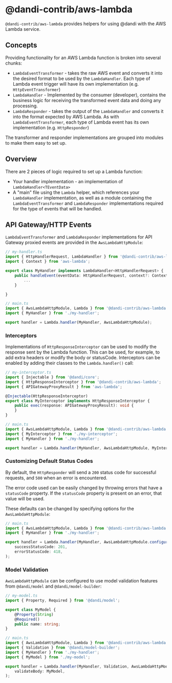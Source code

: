 # @dandi-contrib/aws-lambda

`@dandi-contrib/aws-lambda` provides helpers for using @dandi with the AWS
Lambda service.

## Concepts

Providing functionality for an AWS Lambda function is broken into
several chunks:

- `LambdaEventTransformer` - takes the raw AWS event and converts it
  into the desired format to be used by the `LambdaHandler`. Each type
  of Lambda event trigger will have its own implementation (e.g.
  `HttpEventTransformer`)
- `LambdaHandler` - Implemented by the consumer (developer), contains
  the business logic for receiving the transformed event data and doing
  any processing.
- `LambdaResponder` - takes the output of the `LambdaHandler` and
  converts it into the format expected by AWS Lambda. As with
  `LambdaEventTransformer`, each type of Lambda event has its own
  implementation (e.g. `HttpResponder`)

The transformer and responder implementations are grouped into modules
to make them easy to set up.

## Overview

There are 2 pieces of logic required to set up a Lambda function:

- Your handler implementation - an implementation of `LambdaHandler<TEventData>`
- A "main" file using the `Lambda` helper, which references your
  `LambdaHandler` implementation, as well as a module containing the
  `LambdaEventTransformer` and `LambdaResponder` implementations required
  for the type of events that will be handled.

## API Gateway/HTTP Events

`LambdaEventTransformer` and `LambdaResponder` implementations for
API Gateway proxied events are provided in the `AwsLambdaHttpModule`:

```typescript
// my-handler.ts
import { HttpHandlerRequest, LambdaHandler } from '@dandi-contrib/aws-lambda';
import { Context } from 'aws-lambda';

export class MyHandler implements LambdaHandler<HttpHandlerRequest> {
    public handleEvent(eventData: HttpHandlerRequest, context?: Context): Promise<any> {
        ...
    }

}

// main.ts
import { AwsLambdaHttpModule, Lambda } from '@dandi-contrib/aws-lambda';
import { MyHandler } from './my-handler';

export handler = Lambda.handler(MyHandler, AwsLambdaHttpModule);
```

### Interceptors

Implementations of `HttpResponseInterceptor` can be used to modify
the response sent by the Lambda function. This can be used, for
example, to add extra headers or modify the body or statusCode.
Interceptors can be enabled by adding their classes to the
`Lambda.handler()` call:

```typescript
// my-interceptor.ts
import { Injectable } from '@dandi/core';
import { HttpResponseInterceptor } from '@dandi-contrib/aws-lambda';
import { APIGatewayProxyResult } from 'aws-lambda';

@Injectable(HttpResponseInterceptor)
export class MyInterceptor implements HttpResponseInterceptor {
    public exec(response: APIGatewayProxyResult): void {
    }
}

// main.ts
import { AwsLambdaHttpModule, Lambda } from '@dandi-contrib/aws-lambda';
import { MyInterceptor } from './my-interceptor';
import { MyHandler } from './my-handler';

export handler = Lambda.handler(MyHandler, AwsLambdaHttpModule, MyInterceptor);
```

### Customizing Default Status Codes

By default, the `HttpResponder` will send a `200` status code for
successful requests, and `500` when an error is encountered.

The error code used can be easily changed by throwing errors that have
a `statusCode` property. If the `statusCode` property is present on an
error, that value will be used.

These defaults can be changed by specifying options for the
`AwsLambdaHttpModule`:

```typescript
// main.ts
import { AwsLambdaHttpModule, Lambda } from '@dandi-contrib/aws-lambda';
import { MyHandler } from './my-handler';

export handler = Lambda.handler(MyHandler, AwsLambdaHttpModule.configure({
    successStatusCode: 201,
    errorStatusCode: 418,
);
```

### Model Validation

`AwsLambdaHttpModule` can be configured to use model validation features
from `@dandi/model` and `@dandi/model-builder`:

```typescript
// my-model.ts
import { Property, Required } from '@dandi/model';

export class MyModel {
    @Property(String)
    @Required()
    public name: string;
}

// main.ts
import { AwsLambdaHttpModule, Lambda } from '@dandi-contrib/aws-lambda';
import { Validation } from '@dandi/model-builder';
import { MyHandler } from './my-handler';
import { MyModel } from './my-model';

export handler = Lambda.handler(MyHandler, Validation, AwsLambdaHttpModule.configure({
    validateBody: MyModel,
);
```
